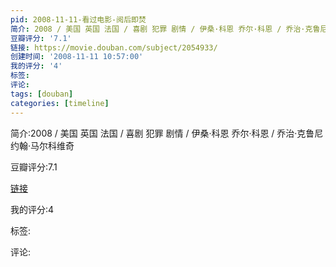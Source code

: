 ```yaml
---
pid: 2008-11-11-看过电影-阅后即焚
简介: 2008 / 美国 英国 法国 / 喜剧 犯罪 剧情 / 伊桑·科恩 乔尔·科恩 / 乔治·克鲁尼 约翰·马尔科维奇
豆瓣评分: '7.1'
链接: https://movie.douban.com/subject/2054933/
创建时间: '2008-11-11 10:57:00'
我的评分: '4'
标签:
评论:
tags: [douban]
categories: [timeline]
---
```

简介:2008 / 美国 英国 法国 / 喜剧 犯罪 剧情 / 伊桑·科恩 乔尔·科恩 / 乔治·克鲁尼 约翰·马尔科维奇

豆瓣评分:7.1

[链接](https://movie.douban.com/subject/2054933/)

我的评分:4

标签:

评论:

